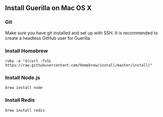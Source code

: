 ## Install Guerilla on Mac OS X

### Git

Make sure you have git installed and set up with SSH. It is recommended to create a headless GitHub user for Guerilla.

### Install Homebrew

`ruby -e "$(curl -fsSL https://raw.githubusercontent.com/Homebrew/install/master/install)"`

### Install Node.js

`brew install node`

### Install Redis

`brew install redis`